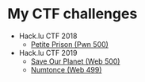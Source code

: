 # My CTF challenges
- Hack.lu CTF 2018
	- [Petite Prison (Pwn 500)](petite-prison/)
- Hack.lu CTF 2019
    - [Save Our Planet (Web 500)](save-our-planet/)
    - [Numtonce (Web 499)](numtonce/)
